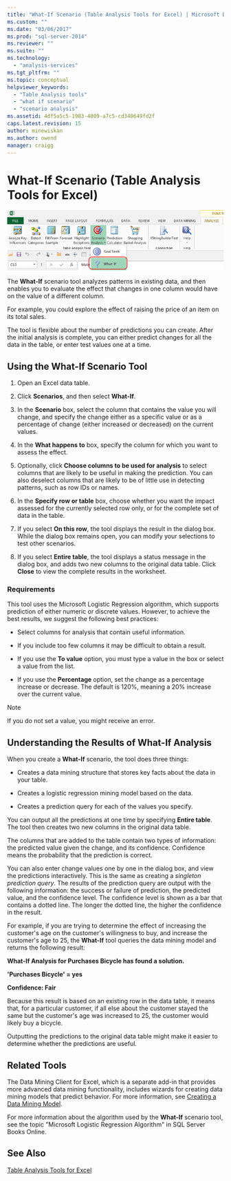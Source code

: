 ```yaml
---
title: "What-If Scenario (Table Analysis Tools for Excel) | Microsoft Docs"
ms.custom: ""
ms.date: "03/06/2017"
ms.prod: "sql-server-2014"
ms.reviewer: ""
ms.suite: ""
ms.technology: 
  - "analysis-services"
ms.tgt_pltfrm: ""
ms.topic: conceptual
helpviewer_keywords: 
  - "Table Analysis tools"
  - "what if scenario"
  - "scenario analysis"
ms.assetid: 4df5a5c5-1983-4009-a7c5-cd340649fd2f
caps.latest.revision: 15
author: minewiskan
ms.author: owend
manager: craigg
---
```

# What-If Scenario (Table Analysis Tools for Excel)
  ![What If Scenario button in Table Analysis tools](media/tat-whatif.gif "What If Scenario button in Table Analysis tools")  
  
 The **What-If** scenario tool analyzes patterns in existing data, and then enables you to evaluate the effect that changes in one column would have on the value of a different column.  
  
 For example, you could explore the effect of raising the price of an item on its total sales.  
  
 The tool is flexible about the number of predictions you can create. After the initial analysis is complete, you can either predict changes for all the data in the table, or enter test values one at a time.  
  
## Using the What-If Scenario Tool  
  
1.  Open an Excel data table.  
  
2.  Click **Scenarios**, and then select **What-If**.  
  
3.  In the **Scenario** box, select the column that contains the value you will change, and specify the change either as a specific value or as a percentage of change (either increased or decreased) on the current values.  
  
4.  In the **What happens to** box, specify the column for which you want to assess the effect.  
  
5.  Optionally, click **Choose columns to be used for analysis** to select columns that are likely to be useful in making the prediction. You can also deselect columns that are likely to be of little use in detecting patterns, such as row IDs or names.  
  
6.  In the **Specify row or table** box, choose whether you want the impact assessed for the currently selected row only, or for the complete set of data in the table.  
  
7.  If you select **On this row**, the tool displays the result in the dialog box. While the dialog box remains open, you can modify your selections to test other scenarios.  
  
8.  If you select **Entire table**, the tool displays a status message in the dialog box, and adds two new columns to the original data table. Click **Close** to view the complete results in the worksheet.  
  
### Requirements  
 This tool uses the Microsoft Logistic Regression algorithm, which supports prediction of either numeric or discrete values. However, to achieve the best results, we suggest the following best practices:  
  
-   Select columns for analysis that contain useful information.  
  
-   If you include too few columns it may be difficult to obtain a result.  
  
-   If you use the **To value** option, you must type a value in the box or select a value from the list.  
  
-   If you use the **Percentage** option, set the change as a percentage increase or decrease. The default is 120%, meaning a 20% increase over the current value.  
  
> [!NOTE]  
>  If you do not set a value, you might receive an error.  
  
## Understanding the Results of What-If Analysis  
 When you create a **What-If** scenario, the tool does three things:  
  
-   Creates a data mining structure that stores key facts about the data in your table.  
  
-   Creates a logistic regression mining model based on the data.  
  
-   Creates a prediction query for each of the values you specify.  
  
 You can output all the predictions at one time by specifying **Entire table**. The tool then creates two new columns in the original data table.  
  
 The columns that are added to the table contain two types of information: the predicted value given the change, and its confidence. Confidence means the probability that the prediction is correct.  
  
 You can also enter change values one by one in the dialog box, and view the predictions interactively. This is the same as creating a *singleton prediction query*. The results of the prediction query are output with the following information: the success or failure of prediction, the predicted value, and the confidence level. The confidence level is shown as a bar that contains a dotted line. The longer the dotted line, the higher the confidence in the result.  
  
 For example, if you are trying to determine the effect of increasing the customer's age on the customer's willingness to buy, and increase the customer's age to 25, the **What-If** tool queries the data mining model and returns the following result:  
  
 **What-If Analysis for Purchases Bicycle has found a solution.**  
  
 **'Purchases Bicycle' = yes**  
  
 **Confidence: Fair**  
  
 Because this result is based on an existing row in the data table, it means that, for a particular customer, if all else about the customer stayed the same but the customer's age was increased to 25, the customer would likely buy a bicycle.  
  
 Outputting the predictions to the original data table might make it easier to determine whether the predictions are useful.  
  
## Related Tools  
 The Data Mining Client for Excel, which is a separate add-in that provides more advanced data mining functionality, includes wizards for creating data mining models that predict behavior. For more information, see [Creating a Data Mining Model](creating-a-data-mining-model.md).  
  
 For more information about the algorithm used by the **What-If** scenario tool, see the topic "Microsoft Logistic Regression Algorithm" in SQL Server Books Online.  
  
## See Also  
 [Table Analysis Tools for Excel](table-analysis-tools-for-excel.md)  
  
  
